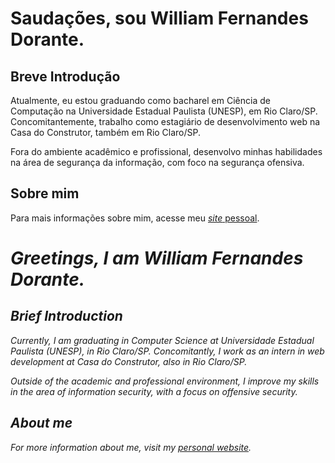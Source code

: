 # Saudações, sou William Fernandes Dorante.

## Breve Introdução

Atualmente, eu estou graduando como bacharel em Ciência de Computação na Universidade Estadual Paulista (UNESP), em Rio Claro/SP. Concomitantemente, trabalho como estagiário de desenvolvimento web na Casa do Construtor, também em Rio Claro/SP.

Fora do ambiente acadêmico e profissional, desenvolvo minhas habilidades na área de segurança da informação, com foco na segurança ofensiva.

## Sobre mim

Para mais informações sobre mim, acesse meu [*site* pessoal](https://liaskarllate.dev).

# *Greetings, I am William Fernandes Dorante.*

## *Brief Introduction*

*Currently, I am graduating in Computer Science at Universidade Estadual Paulista (UNESP), in Rio Claro/SP. Concomitantly, I work as an intern in web development at Casa do Construtor, also in Rio Claro/SP.*

*Outside of the academic and professional environment, I improve my skills in the area of information security, with a focus on offensive security.*

## *About me*

*For more information about me, visit my [personal website](https://liaskarllate.dev).*
